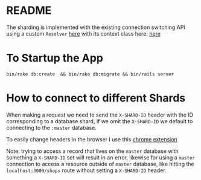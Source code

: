 # README

The sharding is implemented with the existing connection switching API using a custom `Resolver` [here](https://github.com/itsWill/sharded_app/blob/master/lib/sharding/middleware/shard_resolver.rb) with its context class here: [here](https://github.com/itsWill/sharded_app/blob/master/lib/sharding/middleware/shard_selector.rb)


# To Startup the App

`bin/rake db:create  && bin/rake db:migrate && bin/rails server`

# How to connect to different Shards

When making a request we need to send the `X-SHARD-ID` header with the ID corresponding to a database shard, if we omit the `X-SHARD-ID` we default to connecting to the `:master` database. 

To easily change headers in the browser I use this [chrome extension](https://chrome.google.com/webstore/detail/modheader/idgpnmonknjnojddfkpgkljpfnnfcklj?hl=en)


Note: trying to access a record that lives on the `master` database with something a `X-SHARD-ID` set will result in an error, likewise for using a `master` connection to access a resource outside of `master` database, like hitting the `localhost:3000/shops` route without setting a `X-SHARD-ID` header.
